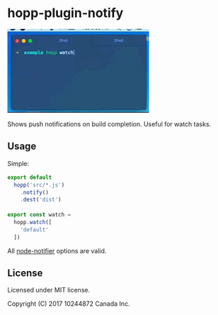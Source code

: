 # hopp-plugin-notify

![There was a demo here.](.github/demo.gif)

Shows push notifications on build completion. Useful for watch tasks.

## Usage

Simple:

```javascript
export default
  hopp('src/*.js')
    .notify()
    .dest('dist')

export const watch =
  hopp.watch([
    'default'
  ])
```

All [node-notifier](https://www.npmjs.com/package/node-notifier) options are valid.

## License

Licensed under MIT license.

Copyright (C) 2017 10244872 Canada Inc.
